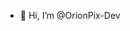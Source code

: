 - 👋 Hi, I’m @OrionPix-Dev


<!---
OrionPix-Dev/OrionPix-Dev is a ✨ special ✨ repository because its `README.md` (this file) appears on your GitHub profile.
You can click the Preview link to take a look at your changes.
--->
